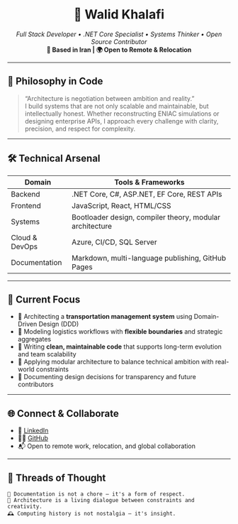 <h1 align="center">🧠 Walid Khalafi</h1>
<p align="center">
  <em>Full Stack Developer • .NET Core Specialist • Systems Thinker • Open Source Contributor</em><br>
  <strong>📍 Based in Iran | 🌍 Open to Remote & Relocation</strong>
</p>

---

## 🧭 Philosophy in Code

> “Architecture is negotiation between ambition and reality.”  
> I build systems that are not only scalable and maintainable, but intellectually honest. Whether reconstructing ENIAC simulations or designing enterprise APIs, I approach every challenge with clarity, precision, and respect for complexity.

---

## 🛠️ Technical Arsenal

| Domain        | Tools & Frameworks                                      |
|--------------|----------------------------------------------------------|
| Backend       | .NET Core, C#, ASP.NET, EF Core, REST APIs              |
| Frontend      | JavaScript, React, HTML/CSS                             |
| Systems       | Bootloader design, compiler theory, modular architecture|
| Cloud & DevOps| Azure, CI/CD, SQL Server                                |
| Documentation | Markdown, multi-language publishing, GitHub Pages       |

---

## 🚀 Current Focus

- 🚚 Architecting a **transportation management system** using Domain-Driven Design (DDD)  
- 🧩 Modeling logistics workflows with **flexible boundaries** and strategic aggregates  
- 🧼 Writing **clean, maintainable code** that supports long-term evolution and team scalability  
- 📐 Applying modular architecture to balance technical ambition with real-world constraints  
- 📖 Documenting design decisions for transparency and future contributors  

---

## 🌐 Connect & Collaborate

- 💼 [LinkedIn](https://www.linkedin.com/in/walid-khalafi-5b4927173/)  
- 🧑‍💻 [GitHub](https://github.com/walid-khalafi)  
- 📬 Open to remote work, relocation, and global collaboration  

---

## 🧵 Threads of Thought

```text
📘 Documentation is not a chore — it's a form of respect.
🧩 Architecture is a living dialogue between constraints and creativity.
🕰️ Computing history is not nostalgia — it's insight.
